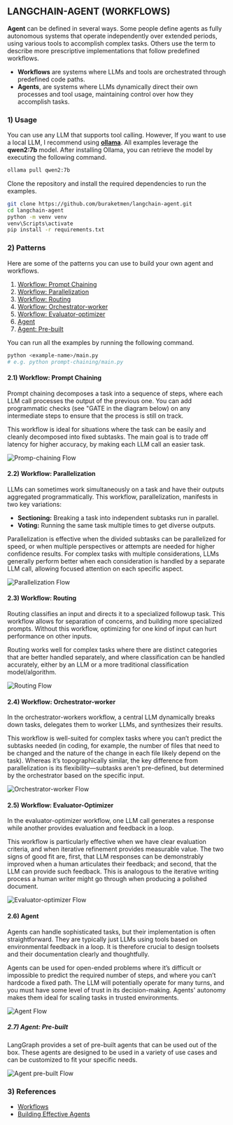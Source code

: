 ## LANGCHAIN-AGENT (WORKFLOWS)

**Agent** can be defined in several ways. Some people define agents as fully autonomous systems that operate independently over extended periods, using various tools to accomplish complex tasks. Others use the term to describe more prescriptive implementations that follow predefined workflows.

- **Workflows** are systems where LLMs and tools are orchestrated through predefined code paths.
- **Agents**, are systems where LLMs dynamically direct their own processes and tool usage, maintaining control over how they accomplish tasks.

### 1) Usage

You can use any LLM that supports tool calling. However, If you want to use a local LLM, I recommend using **[ollama](https://ollama.com/)**. All examples leverage the **qwen2:7b** model. After installing Ollama, you can retrieve the model by executing the following command.

```bash
ollama pull qwen2:7b
```

Clone the repository and install the required dependencies to run the examples.

```bash
git clone https://github.com/buraketmen/langchain-agent.git
cd langchain-agent
python -m venv venv
venv\Scripts\activate
pip install -r requirements.txt
```

### 2) Patterns

Here are some of the patterns you can use to build your own agent and workflows.

1. [Workflow: Prompt Chaining](./prompt-chaining/main.py)
2. [Workflow: Parallelization](./parallelization/main.py)
3. [Workflow: Routing](./routing/main.py)
4. [Workflow: Orchestrator-worker](./orchestrator-worker/main.py)
5. [Workflow: Evaluator-optimizer](./evaluator-optimizer/main.py)
6. [Agent](./agent/main.py)
7. [Agent: Pre-built](./agent-prebuilt/main.py)

You can run all the examples by running the following command.

```bash
python <example-name>/main.py
# e.g. python prompt-chaining/main.py
```

#### 2.1) Workflow: Prompt Chaining

Prompt chaining decomposes a task into a sequence of steps, where each LLM call processes the output of the previous one. You can add programmatic checks (see "GATE in the diagram below) on any intermediate steps to ensure that the process is still on track.

This workflow is ideal for situations where the task can be easily and cleanly decomposed into fixed subtasks. The main goal is to trade off latency for higher accuracy, by making each LLM call an easier task.

![Promp-chaining Flow](./prompt-chaining/flow.png)

#### 2.2) Workflow: Parallelization

LLMs can sometimes work simultaneously on a task and have their outputs aggregated programmatically. This workflow, parallelization, manifests in two key variations:

- **Sectioning:** Breaking a task into independent subtasks run in parallel.
- **Voting:** Running the same task multiple times to get diverse outputs.

Parallelization is effective when the divided subtasks can be parallelized for speed, or when multiple perspectives or attempts are needed for higher confidence results. For complex tasks with multiple considerations, LLMs generally perform better when each consideration is handled by a separate LLM call, allowing focused attention on each specific aspect.

![Parallelization Flow](./parallelization/flow.png)

#### 2.3) Workflow: Routing

Routing classifies an input and directs it to a specialized followup task. This workflow allows for separation of concerns, and building more specialized prompts. Without this workflow, optimizing for one kind of input can hurt performance on other inputs.

Routing works well for complex tasks where there are distinct categories that are better handled separately, and where classification can be handled accurately, either by an LLM or a more traditional classification model/algorithm.

![Routing Flow](./routing/flow.png)

#### 2.4) Workflow: Orchestrator-worker

In the orchestrator-workers workflow, a central LLM dynamically breaks down tasks, delegates them to worker LLMs, and synthesizes their results.

This workflow is well-suited for complex tasks where you can’t predict the subtasks needed (in coding, for example, the number of files that need to be changed and the nature of the change in each file likely depend on the task). Whereas it’s topographically similar, the key difference from parallelization is its flexibility—subtasks aren't pre-defined, but determined by the orchestrator based on the specific input.

![Orchestrator-worker Flow](./orchestrator-worker/flow.png)

#### 2.5) Workflow: Evaluator-Optimizer

In the evaluator-optimizer workflow, one LLM call generates a response while another provides evaluation and feedback in a loop.

This workflow is particularly effective when we have clear evaluation criteria, and when iterative refinement provides measurable value. The two signs of good fit are, first, that LLM responses can be demonstrably improved when a human articulates their feedback; and second, that the LLM can provide such feedback. This is analogous to the iterative writing process a human writer might go through when producing a polished document.

![Evaluator-optimizer Flow](./evaluator-optimizer/flow.png)

#### 2.6) Agent

Agents can handle sophisticated tasks, but their implementation is often straightforward. They are typically just LLMs using tools based on environmental feedback in a loop. It is therefore crucial to design toolsets and their documentation clearly and thoughtfully.

Agents can be used for open-ended problems where it’s difficult or impossible to predict the required number of steps, and where you can’t hardcode a fixed path. The LLM will potentially operate for many turns, and you must have some level of trust in its decision-making. Agents' autonomy makes them ideal for scaling tasks in trusted environments.

![Agent Flow](./agent/flow.png)

##### 2.7) Agent: Pre-built

LangGraph provides a set of pre-built agents that can be used out of the box. These agents are designed to be used in a variety of use cases and can be customized to fit your specific needs.

![Agent pre-built Flow](./agent-prebuilt/flow.png)

### 3) References

- [Workflows](https://langchain-ai.github.io/langgraph/tutorials/workflows/)
- [Building Effective Agents](https://www.anthropic.com/research/building-effective-agents)
